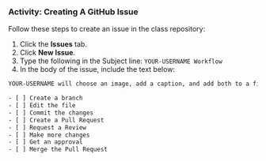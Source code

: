 ### Activity: Creating A GitHub Issue

Follow these steps to create an issue in the class repository:

1. Click the **Issues** tab.
1. Click **New Issue**.
1. Type the following in the Subject line: `YOUR-USERNAME Workflow`
1. In the body of the issue, include the text below:

```sh
YOUR-USERNAME will choose an image, add a caption, and add both to a file.

- [ ] Create a branch
- [ ] Edit the file
- [ ] Commit the changes
- [ ] Create a Pull Request
- [ ] Request a Review
- [ ] Make more changes
- [ ] Get an approval
- [ ] Merge the Pull Request
```
